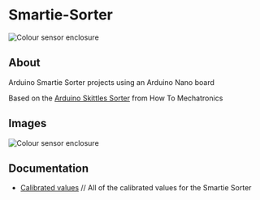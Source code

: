 # Smartie-Sorter

![Colour sensor enclosure](assets/images/colour_sensor_enclosure.png)

## About 

Arduino Smartie Sorter projects using an Arduino Nano board

Based on the [Arduino Skittles Sorter](https://howtomechatronics.com/projects/arduino-color-sorter-project/) from How To Mechatronics

## Images

![Colour sensor enclosure](assets/images/colour_sensor_enclosure.png)

## Documentation

- [Calibrated values](docs/Calibration.md) // All of the calibrated values for the Smartie Sorter



